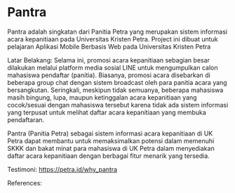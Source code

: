 # Pantra
Pantra adalah singkatan dari Panitia Petra yang merupakan sistem informasi acara kepanitiaan pada Universitas Kristen Petra. Project ini dibuat untuk pelajaran Aplikasi Mobile Berbasis Web pada Universitas Kristen Petra

Latar Belakang:
Selama ini, promosi acara kepanitiaan sebagian besar dilakukan melalui platform media sosial LINE untuk mengumpulkan calon mahasiswa pendaftar (panitia). Biasanya, promosi acara disebarkan di beberapa group chat dengan sistem broadcast oleh para panitia acara yang bersangkutan. Seringkali, meskipun tidak semuanya, beberapa mahasiswa masih bingung, lupa, maupun ketinggalan acara kepanitiaan yang cocok/sesuai dengan mahasiswa tersebut karena tidak ada sistem informasi yang terpusat untuk melihat daftar acara kepanitiaan yang membuka pendaftaran.

Pantra (Panitia Petra) sebagai sistem informasi acara kepanitiaan di UK Petra dapat membantu untuk memaksimalkan potensi dalam memenuhi SKKK dan bakat minat para mahasiswa di UK Petra dalam menyediakan daftar acara kepanitiaan dengan berbagai fitur menarik yang tersedia.

Testimoni:
https://petra.id/why_pantra

References:
